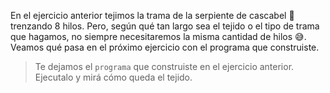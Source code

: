 <gs-attire attire-url="https://raw.githubusercontent.com/MumukiProject/mumuki-guia-gobstones-repeticion-condicional-ii-kids/master/assets/attires/config_1538410692480.json"></gs-attire>

<gs-toolbox toolbox-url="https://raw.githubusercontent.com/MumukiProject/mumuki-guia-gobstones-repeticion-condicional-kids/master/assets/toolbox.xml">
</gs-toolbox>

En el ejercicio anterior tejimos la trama de la serpiente de cascabel :snake: trenzando 8 hilos. Pero, según qué tan largo sea el tejido o el tipo de trama que hagamos, no siempre necesitaremos la misma cantidad de hilos :sweat_smile:. Veamos qué pasa en el próximo ejercicio con el programa que construiste. 

> Te dejamos el `programa` que construiste en el ejercicio anterior. Ejecutalo y mirá cómo queda el tejido. 